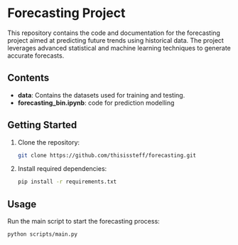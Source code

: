 # Forecasting Project

This repository contains the code and documentation for the forecasting project aimed at predicting future trends using historical data. The project leverages advanced statistical and machine learning techniques to generate accurate forecasts.

## Contents

- **data**: Contains the datasets used for training and testing.
- **forecasting_bin.ipynb**: code for prediction modelling

## Getting Started

1. Clone the repository:
   ```bash
   git clone https://github.com/thisissteff/forecasting.git
   ```
2. Install required dependencies:
   ```bash
   pip install -r requirements.txt
   ```

## Usage

Run the main script to start the forecasting process:
```bash
python scripts/main.py
```


